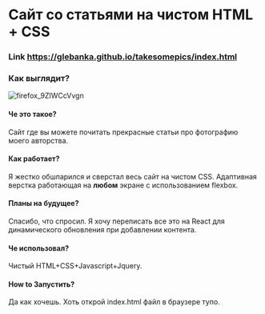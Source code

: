 # Сайт со статьями на чистом HTML + CSS

### Link https://glebanka.github.io/takesomepics/index.html

### Как выглядит?
![firefox_9ZIWCcVvgn](https://github.com/Glebanka/takesomepics/assets/92989466/affd6ef4-a234-48ec-bf49-00db17a15028)

#### Че это такое?
Сайт где вы можете почитать прекрасные статьи про фотографию моего авторства.

#### Как работает?
Я жестко обшпарился и сверстал весь сайт на чистом CSS. Адаптивная верстка работающая на **любом** экране с использованием flexbox.

#### Планы на будущее?
Спасибо, что спросил. Я хочу переписать все это на React для динамического обновления при добавлении контента.

#### Че использовал?

Чистый HTML+CSS+Javascript+Jquery.

#### How to Запустить?
Да как хочешь. Хоть открой index.html файл в браузере тупо.
